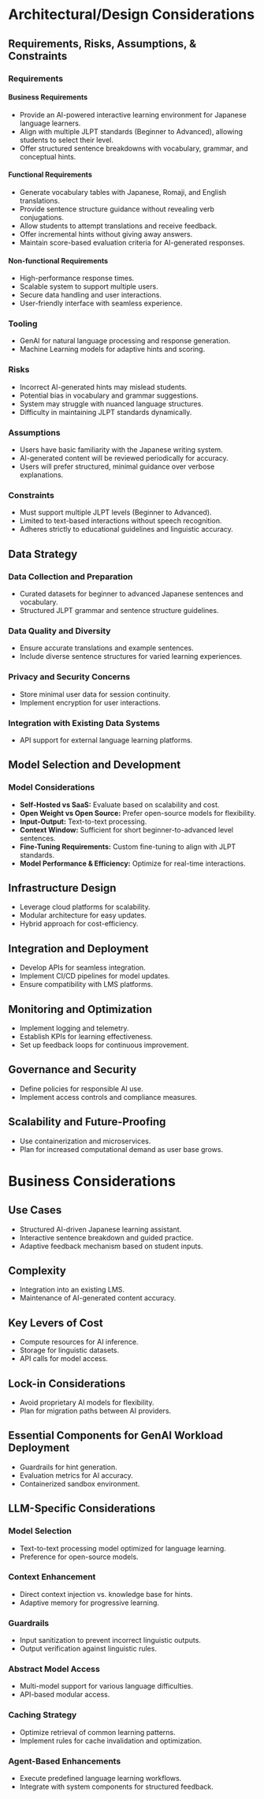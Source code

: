# Architectural/Design Considerations

## Requirements, Risks, Assumptions, & Constraints

### Requirements

#### Business Requirements

- Provide an AI-powered interactive learning environment for Japanese language learners.
- Align with multiple JLPT standards (Beginner to Advanced), allowing students to select their level.
- Offer structured sentence breakdowns with vocabulary, grammar, and conceptual hints.

#### Functional Requirements

- Generate vocabulary tables with Japanese, Romaji, and English translations.
- Provide sentence structure guidance without revealing verb conjugations.
- Allow students to attempt translations and receive feedback.
- Offer incremental hints without giving away answers.
- Maintain score-based evaluation criteria for AI-generated responses.

#### Non-functional Requirements

- High-performance response times.
- Scalable system to support multiple users.
- Secure data handling and user interactions.
- User-friendly interface with seamless experience.

### Tooling

- GenAI for natural language processing and response generation.
- Machine Learning models for adaptive hints and scoring.

### Risks

- Incorrect AI-generated hints may mislead students.
- Potential bias in vocabulary and grammar suggestions.
- System may struggle with nuanced language structures.
- Difficulty in maintaining JLPT standards dynamically.

### Assumptions

- Users have basic familiarity with the Japanese writing system.
- AI-generated content will be reviewed periodically for accuracy.
- Users will prefer structured, minimal guidance over verbose explanations.

### Constraints

- Must support multiple JLPT levels (Beginner to Advanced).
- Limited to text-based interactions without speech recognition.
- Adheres strictly to educational guidelines and linguistic accuracy.



## Data Strategy

### Data Collection and Preparation

- Curated datasets for beginner to advanced Japanese sentences and vocabulary.
- Structured JLPT grammar and sentence structure guidelines.

### Data Quality and Diversity

- Ensure accurate translations and example sentences.
- Include diverse sentence structures for varied learning experiences.

### Privacy and Security Concerns

- Store minimal user data for session continuity.
- Implement encryption for user interactions.

### Integration with Existing Data Systems

- API support for external language learning platforms.



## Model Selection and Development

### Model Considerations

- **Self-Hosted vs SaaS:** Evaluate based on scalability and cost.
- **Open Weight vs Open Source:** Prefer open-source models for flexibility.
- **Input-Output:** Text-to-text processing.
- **Context Window:** Sufficient for short beginner-to-advanced level sentences.
- **Fine-Tuning Requirements:** Custom fine-tuning to align with JLPT standards.
- **Model Performance & Efficiency:** Optimize for real-time interactions.



## Infrastructure Design

- Leverage cloud platforms for scalability.
- Modular architecture for easy updates.
- Hybrid approach for cost-efficiency.



## Integration and Deployment

- Develop APIs for seamless integration.
- Implement CI/CD pipelines for model updates.
- Ensure compatibility with LMS platforms.



## Monitoring and Optimization

- Implement logging and telemetry.
- Establish KPIs for learning effectiveness.
- Set up feedback loops for continuous improvement.



## Governance and Security

- Define policies for responsible AI use.
- Implement access controls and compliance measures.



## Scalability and Future-Proofing

- Use containerization and microservices.
- Plan for increased computational demand as user base grows.



# Business Considerations

## Use Cases

- Structured AI-driven Japanese learning assistant.
- Interactive sentence breakdown and guided practice.
- Adaptive feedback mechanism based on student inputs.

## Complexity

- Integration into an existing LMS.
- Maintenance of AI-generated content accuracy.

## Key Levers of Cost

- Compute resources for AI inference.
- Storage for linguistic datasets.
- API calls for model access.

## Lock-in Considerations

- Avoid proprietary AI models for flexibility.
- Plan for migration paths between AI providers.

## Essential Components for GenAI Workload Deployment

- Guardrails for hint generation.
- Evaluation metrics for AI accuracy.
- Containerized sandbox environment.



## LLM-Specific Considerations

### Model Selection

- Text-to-text processing model optimized for language learning.
- Preference for open-source models.

### Context Enhancement

- Direct context injection vs. knowledge base for hints.
- Adaptive memory for progressive learning.

### Guardrails

- Input sanitization to prevent incorrect linguistic outputs.
- Output verification against linguistic rules.

### Abstract Model Access

- Multi-model support for various language difficulties.
- API-based modular access.

### Caching Strategy

- Optimize retrieval of common learning patterns.
- Implement rules for cache invalidation and optimization.

### Agent-Based Enhancements

- Execute predefined language learning workflows.
- Integrate with system components for structured feedback.


